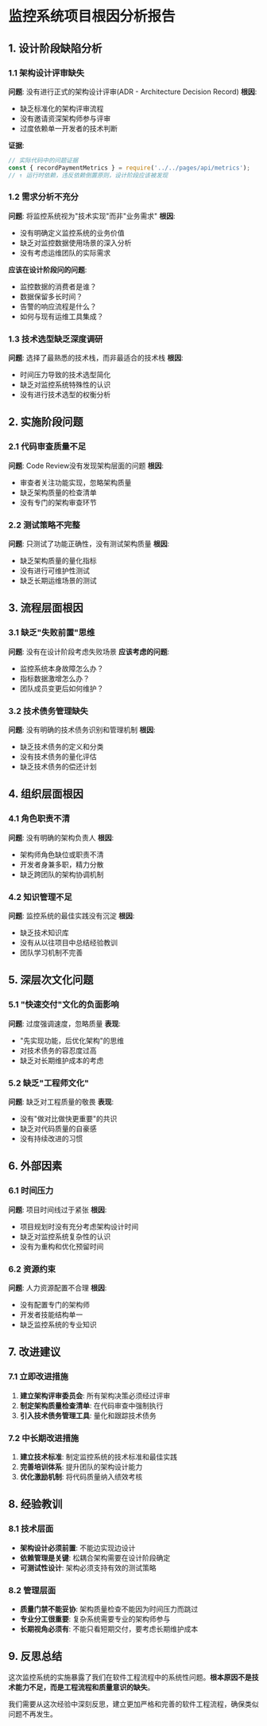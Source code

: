# 监控系统项目根因分析报告

## 1. 设计阶段缺陷分析

### 1.1 架构设计评审缺失
**问题**: 没有进行正式的架构设计评审(ADR - Architecture Decision Record)
**根因**: 
- 缺乏标准化的架构评审流程
- 没有邀请资深架构师参与评审
- 过度依赖单一开发者的技术判断

**证据**:
```typescript
// 实际代码中的问题证据
const { recordPaymentMetrics } = require('../../pages/api/metrics');
// ↑ 运行时依赖，违反依赖倒置原则，设计阶段应该被发现
```

### 1.2 需求分析不充分
**问题**: 将监控系统视为"技术实现"而非"业务需求"
**根因**:
- 没有明确定义监控系统的业务价值
- 缺乏对监控数据使用场景的深入分析
- 没有考虑运维团队的实际需求

**应该在设计阶段问的问题**:
- 监控数据的消费者是谁？
- 数据保留多长时间？
- 告警的响应流程是什么？
- 如何与现有运维工具集成？

### 1.3 技术选型缺乏深度调研
**问题**: 选择了最熟悉的技术栈，而非最适合的技术栈
**根因**:
- 时间压力导致的技术选型简化
- 缺乏对监控系统特殊性的认识
- 没有进行技术选型的权衡分析

## 2. 实施阶段问题

### 2.1 代码审查质量不足
**问题**: Code Review没有发现架构层面的问题
**根因**:
- 审查者关注功能实现，忽略架构质量
- 缺乏架构质量的检查清单
- 没有专门的架构审查环节

### 2.2 测试策略不完整
**问题**: 只测试了功能正确性，没有测试架构质量
**根因**:
- 缺乏架构质量的量化指标
- 没有进行可维护性测试
- 缺乏长期运维场景的测试

## 3. 流程层面根因

### 3.1 缺乏"失败前置"思维
**问题**: 没有在设计阶段考虑失败场景
**应该考虑的问题**:
- 监控系统本身故障怎么办？
- 指标数据激增怎么办？
- 团队成员变更后如何维护？

### 3.2 技术债务管理缺失
**问题**: 没有明确的技术债务识别和管理机制
**根因**:
- 缺乏技术债务的定义和分类
- 没有技术债务的量化评估
- 缺乏技术债务的偿还计划

## 4. 组织层面根因

### 4.1 角色职责不清
**问题**: 没有明确的架构负责人
**根因**:
- 架构师角色缺位或职责不清
- 开发者身兼多职，精力分散
- 缺乏跨团队的架构协调机制

### 4.2 知识管理不足
**问题**: 监控系统的最佳实践没有沉淀
**根因**:
- 缺乏技术知识库
- 没有从以往项目中总结经验教训
- 团队学习机制不完善

## 5. 深层次文化问题

### 5.1 "快速交付"文化的负面影响
**问题**: 过度强调速度，忽略质量
**表现**:
- "先实现功能，后优化架构"的思维
- 对技术债务的容忍度过高
- 缺乏对长期维护成本的考虑

### 5.2 缺乏"工程师文化"
**问题**: 缺乏对工程质量的敬畏
**表现**:
- 没有"做对比做快更重要"的共识
- 缺乏对代码质量的自豪感
- 没有持续改进的习惯

## 6. 外部因素

### 6.1 时间压力
**问题**: 项目时间线过于紧张
**根因**:
- 项目规划时没有充分考虑架构设计时间
- 缺乏对监控系统复杂性的认识
- 没有为重构和优化预留时间

### 6.2 资源约束
**问题**: 人力资源配置不合理
**根因**:
- 没有配置专门的架构师
- 开发者技能结构单一
- 缺乏监控系统的专业知识

## 7. 改进建议

### 7.1 立即改进措施
1. **建立架构评审委员会**: 所有架构决策必须经过评审
2. **制定架构质量检查清单**: 在代码审查中强制执行
3. **引入技术债务管理工具**: 量化和跟踪技术债务

### 7.2 中长期改进措施
1. **建立技术标准**: 制定监控系统的技术标准和最佳实践
2. **完善培训体系**: 提升团队的架构设计能力
3. **优化激励机制**: 将代码质量纳入绩效考核

## 8. 经验教训

### 8.1 技术层面
- **架构设计必须前置**: 不能边实现边设计
- **依赖管理是关键**: 松耦合架构需要在设计阶段确定
- **可测试性设计**: 架构必须支持有效的测试策略

### 8.2 管理层面
- **质量门禁不能妥协**: 架构质量检查不能因为时间压力而跳过
- **专业分工很重要**: 复杂系统需要专业的架构师参与
- **长期视角必须有**: 不能只看短期交付，要考虑长期维护成本

## 9. 反思总结

这次监控系统的实施暴露了我们在软件工程流程中的系统性问题。**根本原因不是技术能力不足，而是工程流程和质量意识的缺失**。

我们需要从这次经验中深刻反思，建立更加严格和完善的软件工程流程，确保类似问题不再发生。
